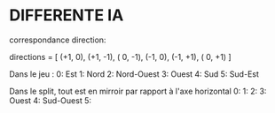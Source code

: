 # DIFFERENTE IA

correspondance direction:

directions = [ (+1,  0), (+1, -1), ( 0, -1), (-1,  0), (-1, +1), ( 0, +1) ]

Dans le jeu :
0: Est
1: Nord
2: Nord-Ouest
3: Ouest
4: Sud
5: Sud-Est




Dans le split, tout est en mirroir par rapport à l'axe horizontal
0:
1:
2:
3: Ouest
4: Sud-Ouest
5:

